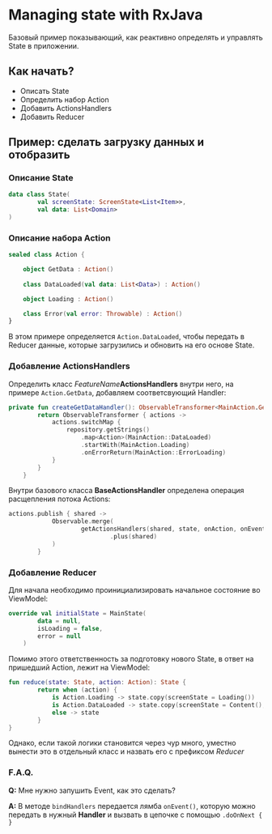 # Managing state with RxJava
Базовый пример показывающий, как реактивно определять и управлять State в приложении.

## Как начать?
* Описать State
* Определить набор Action
* Добавить ActionsHandlers
* Добавить Reducer

## Пример: сделать загрузку данных и отобразить

### Описание State

```kotlin
data class State(
        val screenState: ScreenState<List<Item>>,
        val data: List<Domain>
)
```

### Описание набора Action
```kotlin
sealed class Action {

    object GetData : Action()
    
    class DataLoaded(val data: List<Data>) : Action()

    object Loading : Action()

    class Error(val error: Throwable) : Action()
}
```
В этом примере определяется `Action.DataLoaded`, чтобы передать в Reducer данные, которые загрузились и обновить на его основе State.

### Добавление ActionsHandlers
Определить класс *FeatureName***ActionsHandlers** внутри него, на примере `Action.GetData`, добавляем соответсвующий Handler:

```kotlin
private fun createGetDataHandler(): ObservableTransformer<MainAction.GetData, Action> {
        return ObservableTransformer { actions ->
            actions.switchMap {
                repository.getStrings()
                    .map<Action>(MainAction::DataLoaded)
                    .startWith(MainAction.Loading)
                    .onErrorReturn(MainAction::ErrorLoading)
            }
        }
    }
```
Внутри базового класса **BaseActionsHandler** определена операция расщепления потока Actions:
```kotlin
actions.publish { shared ->
            Observable.merge(
                    getActionsHandlers(shared, state, onAction, onEvent)
                            .plus(shared)
            )
        }
```

### Добавление Reducer
Для начала необходимо проинициализировать начальное состояние во ViewModel: 
```kotlin
override val initialState = MainState(
        data = null,
        isLoading = false,
        error = null
    )
```
Помимо этого ответственность за подготовку нового State, в ответ на пришедший Action, лежит на ViewModel:
```kotlin
fun reduce(state: State, action: Action): State {
        return when (action) {
            is Action.Loading -> state.copy(screenState = Loading())
            is Action.DataLoaded -> state.copy(screenState = Content(), data = action.data)
            else -> state
        }
}
```

Однако, если такой логики становится через чур много, уместно вынести это в отдельный класс и назвать его с префиксом *Reducer*

### F.A.Q.

**Q:** Мне нужно запушить Event, как это сделать?

**A:** В методе `bindHandlers` передается лямба `onEvent()`, которую можно передать в нужный **Handler** и вызвать в цепочке с помощью `.doOnNext { }`

